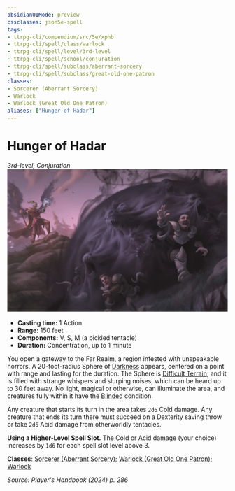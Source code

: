 ```yaml
---
obsidianUIMode: preview
cssclasses: json5e-spell
tags:
- ttrpg-cli/compendium/src/5e/xphb
- ttrpg-cli/spell/class/warlock
- ttrpg-cli/spell/level/3rd-level
- ttrpg-cli/spell/school/conjuration
- ttrpg-cli/spell/subclass/aberrant-sorcery
- ttrpg-cli/spell/subclass/great-old-one-patron
classes:
- Sorcerer (Aberrant Sorcery)
- Warlock
- Warlock (Great Old One Patron)
aliases: ["Hunger of Hadar"]
---
```

# Hunger of Hadar
*3rd-level, Conjuration*  
![](3-Mechanics/CLI/spells/img/hunger-of-hadar.webp#right)

- **Casting time:** 1 Action
- **Range:** 150 feet
- **Components:** V, S, M (a pickled tentacle)
- **Duration:** Concentration, up to 1 minute

You open a gateway to the Far Realm, a region infested with unspeakable horrors. A 20-foot-radius Sphere of [Darkness](3-Mechanics/CLI/rules/variant-rules/darkness-xphb.md) appears, centered on a point with range and lasting for the duration. The Sphere is [Difficult Terrain](3-Mechanics/CLI/rules/variant-rules/difficult-terrain-xphb.md), and it is filled with strange whispers and slurping noises, which can be heard up to 30 feet away. No light, magical or otherwise, can illuminate the area, and creatures fully within it have the [Blinded](3-Mechanics/CLI/rules/conditions.md#Blinded) condition.

Any creature that starts its turn in the area takes `2d6` Cold damage. Any creature that ends its turn there must succeed on a Dexterity saving throw or take `2d6` Acid damage from otherworldly tentacles.

**Using a Higher-Level Spell Slot.** The Cold or Acid damage (your choice) increases by `1d6` for each spell slot level above 3.

**Classes**: [Sorcerer (Aberrant Sorcery)](3-Mechanics/CLI/lists/list-spells-classes-sorcerer-xphb-aberrant-sorcery-xphb.md "subclass=XPHB;class=XPHB"); [Warlock (Great Old One Patron)](3-Mechanics/CLI/lists/list-spells-classes-warlock-xphb-great-old-one-patron-xphb.md "subclass=XPHB;class=XPHB"); [Warlock](3-Mechanics/CLI/lists/list-spells-classes-warlock.md)

*Source: Player's Handbook (2024) p. 286*